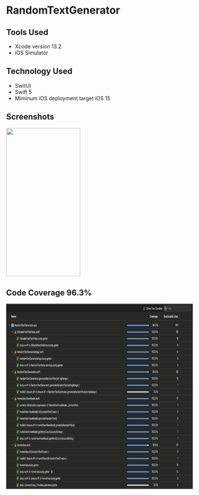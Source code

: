 
# RandomTextGenerator

## Tools Used

* Xcode version 13.2
* iOS Simulator

## Technology Used

* SwitUI
* Swift 5
* Miminum iOS deployment target iOS 15

## Screenshots
<img src="https://github.com/patilsaagar/MotorwayAssignment/blob/main/Screenshot/MainScreen.png" width="200" height="400"/>

## Code Coverage 96.3%
<img src="https://github.com/patilsaagar/RandomTextGenerator/blob/main/Screenshot/TestCoverage.png" width="850" height="500"/>
